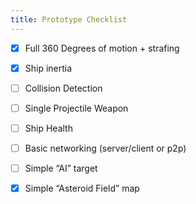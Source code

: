 ```yaml
---
title: Prototype Checklist
---
```

- [x] Full 360 Degrees of motion + strafing
- [x] Ship inertia
- [ ] Collision Detection
- [ ] Single Projectile Weapon
- [ ] Ship Health
- [ ] Basic networking (server/client or p2p)
- [ ] Simple “AI” target
- [x] Simple “Asteroid Field” map

